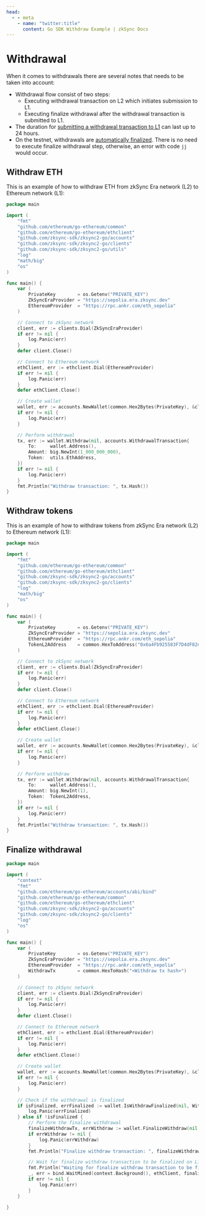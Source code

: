 ```yaml
---
head:
  - - meta
    - name: "twitter:title"
      content: Go SDK Withdraw Example | zkSync Docs
---
```


# Withdrawal

When it comes to withdrawals there are several notes that needs to be taken into account:

- Withdrawal flow consist of two steps:
  - Executing withdrawal transaction on L2 which initiates submission to L1.
  - Executing finalize withdrawal after the withdrawal transaction is submitted to L1.
- The duration for [submitting a withdrawal transaction to L1](../../../support/withdrawal-delay.md)
  can last up to 24 hours.
- On the testnet, withdrawals are [automatically finalized](../../../technical-reference/concepts/bridging-asset.md#withdrawals-to-l1).
  There is no need to execute finalize withdrawal step, otherwise, an error with code `jj` would occur.

## Withdraw ETH

This is an example of how to withdraw ETH from zkSync Era network (L2) to Ethereum network (L1):

```go
package main

import (
	"fmt"
	"github.com/ethereum/go-ethereum/common"
	"github.com/ethereum/go-ethereum/ethclient"
	"github.com/zksync-sdk/zksync2-go/accounts"
	"github.com/zksync-sdk/zksync2-go/clients"
	"github.com/zksync-sdk/zksync2-go/utils"
	"log"
	"math/big"
	"os"
)

func main() {
	var (
		PrivateKey        = os.Getenv("PRIVATE_KEY")
		ZkSyncEraProvider = "https://sepolia.era.zksync.dev"
		EthereumProvider  = "https://rpc.ankr.com/eth_sepolia"
	)

	// Connect to zkSync network
	client, err := clients.Dial(ZkSyncEraProvider)
	if err != nil {
		log.Panic(err)
	}
	defer client.Close()

	// Connect to Ethereum network
	ethClient, err := ethclient.Dial(EthereumProvider)
	if err != nil {
		log.Panic(err)
	}
	defer ethClient.Close()

	// Create wallet
	wallet, err := accounts.NewWallet(common.Hex2Bytes(PrivateKey), &client, ethClient)
	if err != nil {
		log.Panic(err)
	}

	// Perform withdrawal
	tx, err := wallet.Withdraw(nil, accounts.WithdrawalTransaction{
		To:     wallet.Address(),
		Amount: big.NewInt(1_000_000_000),
		Token:  utils.EthAddress,
	})
	if err != nil {
		log.Panic(err)
	}
	fmt.Println("Withdraw transaction: ", tx.Hash())
}
```

## Withdraw tokens

This is an example of how to withdraw tokens from zkSync Era network (L2) to Ethereum network (L1):

```go
package main

import (
	"fmt"
	"github.com/ethereum/go-ethereum/common"
	"github.com/ethereum/go-ethereum/ethclient"
	"github.com/zksync-sdk/zksync2-go/accounts"
	"github.com/zksync-sdk/zksync2-go/clients"
	"log"
	"math/big"
	"os"
)

func main() {
	var (
		PrivateKey        = os.Getenv("PRIVATE_KEY")
		ZkSyncEraProvider = "https://sepolia.era.zksync.dev"
		EthereumProvider  = "https://rpc.ankr.com/eth_sepolia"
		TokenL2Address    = common.HexToAddress("0x6a4Fb925583F7D4dF82de62d98107468aE846FD1")
	)

	// Connect to zkSync network
	client, err := clients.Dial(ZkSyncEraProvider)
	if err != nil {
		log.Panic(err)
	}
	defer client.Close()

	// Connect to Ethereum network
	ethClient, err := ethclient.Dial(EthereumProvider)
	if err != nil {
		log.Panic(err)
	}
	defer ethClient.Close()

	// Create wallet
	wallet, err := accounts.NewWallet(common.Hex2Bytes(PrivateKey), &client, ethClient)
	if err != nil {
		log.Panic(err)
	}

	// Perform withdraw
	tx, err := wallet.Withdraw(nil, accounts.WithdrawalTransaction{
		To:     wallet.Address(),
		Amount: big.NewInt(1),
		Token:  TokenL2Address,
	})
	if err != nil {
		log.Panic(err)
	}
	fmt.Println("Withdraw transaction: ", tx.Hash())
}
```

## Finalize withdrawal

```go
package main

import (
	"context"
	"fmt"
	"github.com/ethereum/go-ethereum/accounts/abi/bind"
	"github.com/ethereum/go-ethereum/common"
	"github.com/ethereum/go-ethereum/ethclient"
	"github.com/zksync-sdk/zksync2-go/accounts"
	"github.com/zksync-sdk/zksync2-go/clients"
	"log"
	"os"
)

func main() {
	var (
		PrivateKey        = os.Getenv("PRIVATE_KEY")
		ZkSyncEraProvider = "https://sepolia.era.zksync.dev"
		EthereumProvider  = "https://rpc.ankr.com/eth_sepolia"
		WithdrawTx        = common.HexToHash("<Withdraw tx hash>")
	)

	// Connect to zkSync network
	client, err := clients.Dial(ZkSyncEraProvider)
	if err != nil {
		log.Panic(err)
	}
	defer client.Close()

	// Connect to Ethereum network
	ethClient, err := ethclient.Dial(EthereumProvider)
	if err != nil {
		log.Panic(err)
	}
	defer ethClient.Close()

	// Create wallet
	wallet, err := accounts.NewWallet(common.Hex2Bytes(PrivateKey), &client, ethClient)
	if err != nil {
		log.Panic(err)
	}

	// Check if the withdrawal is finalized
	if isFinalized, errFinalized := wallet.IsWithdrawFinalized(nil, WithdrawTx, 0); errFinalized != nil {
		log.Panic(errFinalized)
	} else if !isFinalized {
		// Perform the finalize withdrawal
		finalizeWithdrawTx, errWithdraw := wallet.FinalizeWithdraw(nil, WithdrawTx, 0)
		if errWithdraw != nil {
			log.Panic(errWithdraw)
		}
		fmt.Println("Finalize withdraw transaction: ", finalizeWithdrawTx.Hash())

		// Wait for finalize withdraw transaction to be finalized on L1 network
		fmt.Println("Waiting for finalize withdraw transaction to be finalized on L1 network")
		_, err = bind.WaitMined(context.Background(), ethClient, finalizeWithdrawTx)
		if err != nil {
			log.Panic(err)
		}
	}

}

```
